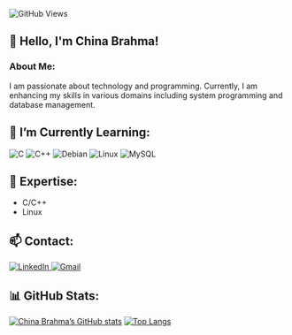 ![GitHub Views](https://komarev.com/ghpvc/?username=ChinaBrahma&color=FAC151)

## 👋 Hello, I'm China Brahma!

### About Me:
I am passionate about technology and programming. Currently, I am enhancing my skills in various domains including system programming and database management.

## 🌱 I’m Currently Learning:
![C](https://img.shields.io/badge/c-%2300599C.svg?style=for-the-badge&logo=c&logoColor=white)
![C++](https://img.shields.io/badge/c++-%2300599C.svg?style=for-the-badge&logo=c%2B%2B&logoColor=white)
![Debian](https://img.shields.io/badge/Debian-D70A53?style=for-the-badge&logo=debian&logoColor=white)
![Linux](https://img.shields.io/badge/Linux-FCC624?style=for-the-badge&logo=linux&logoColor=black)
![MySQL](https://img.shields.io/badge/mysql-%2300f.svg?style=for-the-badge&logo=mysql&logoColor=white)

## 💬 Expertise:
- C/C++
- Linux

## 📫 Contact:
<a href="https://www.linkedin.com/in/china-brahma-3821401a4">
  <img src="https://img.shields.io/badge/linkedin-%230077B5.svg?style=for-the-badge&logo=linkedin&logoColor=white" alt="LinkedIn">
</a>
<a href="mailto:brahmachina093@gmail.com">
  <img src="https://img.shields.io/badge/Gmail-D14836?style=for-the-badge&logo=gmail&logoColor=white" alt="Gmail">
</a>

## 📊 GitHub Stats:
[![China Brahma’s GitHub stats](https://github-readme-stats.vercel.app/api?username=ChinaBrahma&show_icons=true&theme=radical)](https://github.com/ChinaBrahma)
[![Top Langs](https://github-readme-stats.vercel.app/api/top-langs/?username=ChinaBrahma&layout=compact&theme=radical)](https://github.com/ChinaBrahma)
